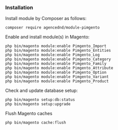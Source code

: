 ### Installation ###

Install module by Composer as follows:

```shell
composer require agencednd/module-pimgento
```

Enable and install module(s) in Magento:

```shell
php bin/magento module:enable Pimgento_Import
php bin/magento module:enable Pimgento_Entities
php bin/magento module:enable Pimgento_Log
php bin/magento module:enable Pimgento_Category
php bin/magento module:enable Pimgento_Family
php bin/magento module:enable Pimgento_Attribute
php bin/magento module:enable Pimgento_Option
php bin/magento module:enable Pimgento_Variant
php bin/magento module:enable Pimgento_Product
```

Check and update database setup:
```shell
php bin/magento setup:db:status
php bin/magento setup:upgrade
```

Flush Magento caches
```shell
php bin/magento cache:flush
```